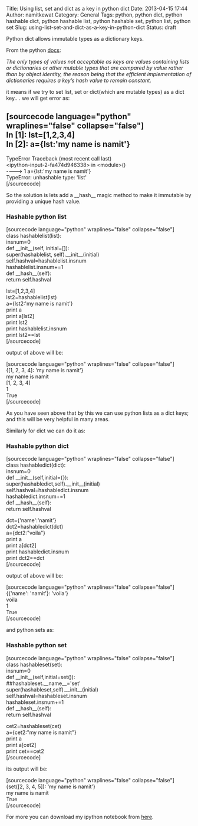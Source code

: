 Title: Using list, set and dict as a key in python dict
Date: 2013-04-15 17:44
Author: namitkewat
Category: General
Tags: python, python dict, python hashable dict, python hashable list, python hashable set, python list, python set
Slug: using-list-set-and-dict-as-a-key-in-python-dict
Status: draft

Python dict allows immutable types as a dictionary keys.

From the python
[docs](http://docs.python.org/2/reference/datamodel.html#the-standard-type-hierarchy "docs"):

*The only types of values not acceptable as keys are values containing
lists or dictionaries or other mutable types that are compared by value
rather than by object identity, the reason being that the efficient
implementation of dictionaries requires a key’s hash value to remain
constant.*

it means if we try to set list, set or dict(which are mutable types) as
a dict key.. . we will get error as:

[sourcecode language="python" wraplines="false" collapse="false"]  
In [1]: lst=[1,2,3,4]  
In [2]: a={lst:'my name is namit'}  
---------------------------------------------------------------------------  
TypeError Traceback (most recent call last)  
\<ipython-input-2-fa474d946338\> in \<module\>()  
----\> 1 a={lst:'my name is namit'}  
TypeError: unhashable type: 'list'  
[/sourcecode]

So the solution is lets add a \_\_hash\_\_ magic method to make it
immutable by providing a unique hash value.

### Hashable python list

[sourcecode language="python" wraplines="false" collapse="false"]  
class hashablelist(list):  
insnum=0  
def \_\_init\_\_(self, initial=[]):  
super(hashablelist, self).\_\_init\_\_(initial)  
self.hashval=hashablelist.insnum  
hashablelist.insnum+=1  
def \_\_hash\_\_(self):  
return self.hashval

lst=[1,2,3,4]  
lst2=hashablelist(lst)  
a={lst2:'my name is namit'}  
print a  
print a[lst2]  
print lst2  
print hashablelist.insnum  
print lst2==lst  
[/sourcecode]

output of above will be:

[sourcecode language="python" wraplines="false" collapse="false"]  
{[1, 2, 3, 4]: 'my name is namit'}  
my name is namit  
[1, 2, 3, 4]  
1  
True  
[/sourcecode]

As you have seen above that by this we can use python lists as a dict
keys; and this will be very helpful in many areas.

Similarly for dict we can do it as:

### Hashable python dict

[sourcecode language="python" wraplines="false" collapse="false"]  
class hashabledict(dict):  
insnum=0  
def \_\_init\_\_(self,initial={}):  
super(hashabledict,self).\_\_init\_\_(initial)  
self.hashval=hashabledict.insnum  
hashabledict.insnum+=1  
def \_\_hash\_\_(self):  
return self.hashval

dct={'name':'namit'}  
dct2=hashabledict(dct)  
a={dct2:"voila"}  
print a  
print a[dct2]  
print hashabledict.insnum  
print dct2==dct  
[/sourcecode]

output of above will be:

[sourcecode language="python" wraplines="false" collapse="false"]  
{{'name': 'namit'}: 'voila'}  
voila  
1  
True  
[/sourcecode]

and python sets as:

### Hashable python set

[sourcecode language="python" wraplines="false" collapse="false"]  
class hashableset(set):  
insnum=0  
def \_\_init\_\_(self,initial=set()):  
\#\#hashableset.\_\_name\_\_='set'  
super(hashableset,self).\_\_init\_\_(initial)  
self.hashval=hashableset.insnum  
hashableset.insnum+=1  
def \_\_hash\_\_(self):  
return self.hashval

cet2=hashableset(cet)  
a={cet2:"my name is namit"}  
print a  
print a[cet2]  
print cet==cet2  
[/sourcecode]

its output will be:

[sourcecode language="python" wraplines="false" collapse="false"]  
{set([2, 3, 4, 5]): 'my name is namit'}  
my name is namit  
True  
[/sourcecode]

For more you can download my ipython notebook from
[here](https://docs.google.com/file/d/0B_1SHAnqrt8TWHVuRmVydVlTQVU/edit?usp=sharing "here").
